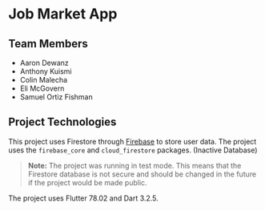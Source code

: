 # Job Market App

## Team Members
- Aaron Dewanz
- Anthony Kuismi
- Colin Malecha
- Eli McGovern
- Samuel Ortiz Fishman

## Project Technologies
This project uses Firestore through [Firebase](https://firebase.google.com/) to store user data. The project uses the `firebase_core` and `cloud_firestore` packages. (Inactive Database)

> **Note:** The project was running in test mode. This means that the Firestore database is not secure and should be changed in the future if the project would be made public.

The project uses Flutter 78.02 and Dart 3.2.5.
